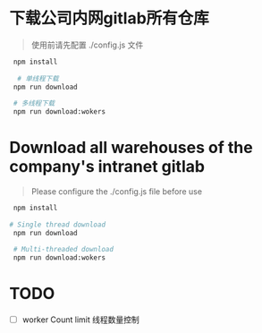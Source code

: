 # 下载公司内网gitlab所有仓库

> 使用前请先配置 ./config.js 文件

```bash
 npm install
 
  # 单线程下载
 npm run download
 
 # 多线程下载
 npm run download:wokers
```

# Download all warehouses of the company's intranet gitlab

> Please configure the ./config.js file before use

```bash
 npm install
 
# Single thread download
 npm run download
 
 # Multi-threaded download
 npm run download:wokers
```

# TODO

- [ ] worker Count limit 线程数量控制
